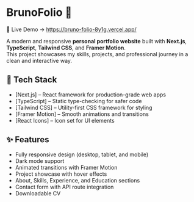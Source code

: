 # BrunoFolio 🎨

🚀 Live Demo -> https://bruno-folio-8y1g.vercel.app/

A modern and responsive **personal portfolio website** built with **Next.js**, **TypeScript**, **Tailwind CSS**, and **Framer Motion**.  
This project showcases my skills, projects, and professional journey in a clean and interactive way.

## 🚀 Tech Stack

- [Next.js] – React framework for production-grade web apps  
- [TypeScript] – Static type-checking for safer code  
- [Tailwind CSS] – Utility-first CSS framework for styling  
- [Framer Motion] – Smooth animations and transitions  
- [React Icons] – Icon set for UI elements  

## ✨ Features

- Fully responsive design (desktop, tablet, and mobile)  
- Dark mode support  
- Animated transitions with Framer Motion  
- Project showcase with hover effects  
- About, Skills, Experience, and Education sections  
- Contact form with API route integration  
- Downloadable CV  
